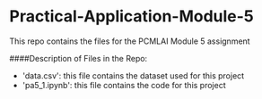 # Practical-Application-Module-5
This repo contains the files for the PCMLAI Module 5 assignment

####Description of Files in the Repo:
- 'data.csv': this file contains the dataset used for this project
- 'pa5_1.ipynb': this file contains the code for this project
